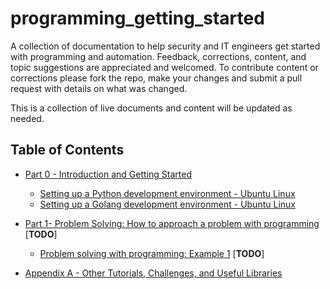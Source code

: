 # programming_getting_started
A collection of documentation to help security and IT engineers get started with programming and automation. Feedback, corrections, content, and topic suggestions are appreciated and welcomed. To contribute content or corrections please fork the repo, make your changes and submit a pull request with details on what was changed.

This is a collection of live documents and content will be updated as needed.

## Table of Contents

* [Part 0 - Introduction and Getting Started](part0/README.md)
  * [Setting up a Python development environment - Ubuntu Linux](part0/python_setup_ubuntu.md)
  * [Setting up a Golang development environment - Ubuntu Linux](part0/go_setup_ubuntu.md)
  
* [Part 1- Problem Solving: How to approach a problem with programming](part1/README.md) [**TODO**]
  * [Problem solving with programming: Example 1](part1/example1.md) [**TODO**]

* [Appendix A - Other Tutorials, Challenges, and Useful Libraries](appendixA/README.md)
